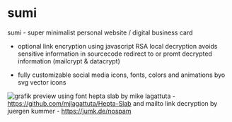 # sumi
sumi - super minimalist personal website / digital business card

- optional link encryption using javascript RSA 
    local decryption avoids sensitive information in sourcecode
    redirect to or promt decrypted information (mailcrypt & datacrypt)
    
- fully customizable social media icons, fonts, colors and animations
    byo svg vector icons
    


![grafik](https://user-images.githubusercontent.com/67200786/125447472-9c74ad51-842a-44b7-b9fe-d92be4fd4c88.png)
preview using font hepta slab by mike lagattuta - https://github.com/mjlagattuta/Hepta-Slab
and mailto link decryption by juergen kummer - https://jumk.de/nospam
